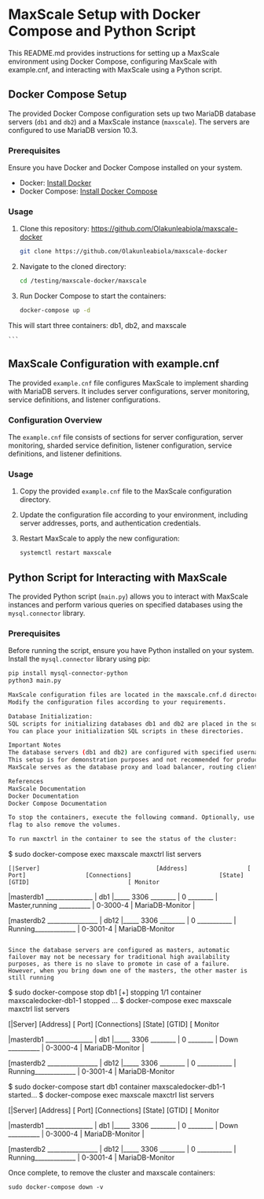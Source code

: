 # MaxScale Setup with Docker Compose and Python Script

This README.md provides instructions for setting up a MaxScale environment using Docker Compose, configuring MaxScale with example.cnf, and interacting with MaxScale using a Python script.

## Docker Compose Setup

The provided Docker Compose configuration sets up two MariaDB database servers (`db1` and `db2`) and a MaxScale instance (`maxscale`). The servers are configured to use MariaDB version 10.3.

### Prerequisites

Ensure you have Docker and Docker Compose installed on your system.

- Docker: [Install Docker](https://docs.docker.com/get-docker/)
- Docker Compose: [Install Docker Compose](https://docs.docker.com/compose/install/)


### Usage

1. Clone this repository: https://github.com/Olakunleabiola/maxscale-docker

    ```bash
    git clone https://github.com/Olakunleabiola/maxscale-docker
    ```

2. Navigate to the cloned directory:

    ```bash
    cd /testing/maxscale-docker/maxscale
    ```

3. Run Docker Compose to start the containers:

    ```bash
    docker-compose up -d
This will start three containers: db1, db2, and maxscale

    ```

## MaxScale Configuration with example.cnf

The provided `example.cnf` file configures MaxScale to implement sharding with MariaDB servers. It includes server configurations, server monitoring, service definitions, and listener configurations.


### Configuration Overview

The `example.cnf` file consists of sections for server configuration, server monitoring, sharded service definition, listener configuration, service definitions, and listener definitions.


### Usage

1. Copy the provided `example.cnf` file to the MaxScale configuration directory.

2. Update the configuration file according to your environment, including server addresses, ports, and authentication credentials.

3. Restart MaxScale to apply the new configuration:

    ```bash
    systemctl restart maxscale

    ```

## Python Script for Interacting with MaxScale

The provided Python script (`main.py`) allows you to interact with MaxScale instances and perform various queries on specified databases using the `mysql.connector` library.


### Prerequisites

Before running the script, ensure you have Python installed on your system. Install the `mysql.connector` library using pip:

```bash
pip install mysql-connector-python
python3 main.py

MaxScale configuration files are located in the maxscale.cnf.d directory.
Modify the configuration files according to your requirements.

Database Initialization:
SQL scripts for initializing databases db1 and db2 are placed in the sql/db1 and sql/db2 directories respectively.
You can place your initialization SQL scripts in these directories.

Important Notes
The database servers (db1 and db2) are configured with specified username and password.
This setup is for demonstration purposes and not recommended for production use without proper security configurations.
MaxScale serves as the database proxy and load balancer, routing client queries to the appropriate database server based on the sharding key or routing rules.

References
MaxScale Documentation
Docker Documentation
Docker Compose Documentation

To stop the containers, execute the following command. Optionally, use the -v
flag to also remove the volumes.

To run maxctrl in the container to see the status of the cluster:
```
$ sudo docker-compose exec maxscale maxctrl list servers

         
    [|Server]  	                              [Address]                 [ Port]                 [Connections]                         [State]   	                                [GTID]                            [ Monitor

|masterdb1 _______________                |	 db1              |_____ 3306   ________  |	  0  ________              |	  Master,running __________              |       0-3000-4                |    MariaDB-Monitor |


[masterdb2 ________________               |	 db12	          |_____ 3306   ________  |       0   ___________          |     Running_____________             |       0-3001-4	                 |   MariaDB-Monitor 




```

Since the database servers are configured as masters, automatic failover may not be necessary for traditional high availability purposes, as there is no slave to promote in case of a failure. However, when you bring down one of the masters, the other master is still running
```
$ sudo docker-compose stop db1
[+] stopping 1/1
container maxscaledocker-db1-1 stopped ... 
$ docker-compose exec maxscale maxctrl list servers

 
 [|Server]  	                              [Address]                 [ Port]                 [Connections]                         [State]   	                                [GTID]                            [ Monitor

|masterdb1 _______________                |	 db1              |_____ 3306   ________  |	  0  ________              |	     Down __________              |       0-3000-4                      |    MariaDB-Monitor |


[masterdb2 ________________               |	 db12	          |_____ 3306   ________  |       0   ___________          |     Running_____________             |       0-3001-4	                |   MariaDB-Monitor 


$ sudo docker-compose start db1
container maxscaledocker-db1-1 started...
$ docker-compose exec maxscale maxctrl list servers

      
   [|Server]  	                              [Address]                 [ Port]                 [Connections]                         [State]   	                                [GTID]                            [ Monitor

|masterdb1 _______________                |	 db1              |_____ 3306   ________  |	  0  ________              |	     Down __________              |       0-3000-4                      |    MariaDB-Monitor |


[masterdb2 ________________               |	 db12	          |_____ 3306   ________  |       0   ___________          |     Running_____________             |       0-3001-4	                |   MariaDB-Monitor 




Once complete, to remove the cluster and maxscale containers:

```
sudo docker-compose down -v
```
